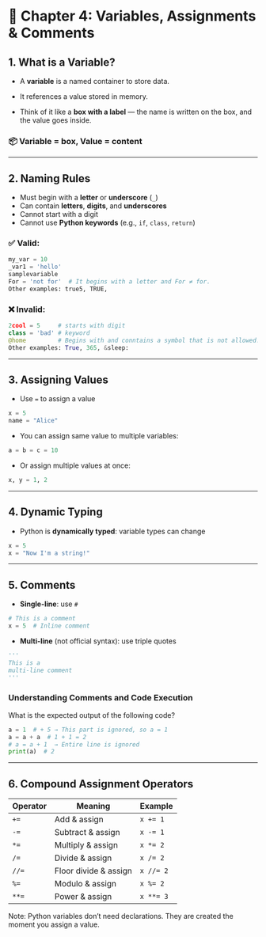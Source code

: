 # 📘 Chapter 4: Variables, Assignments & Comments

## 1. What is a Variable?
- A **variable** is a named container to store data.
- It references a value stored in memory.
  
- Think of it like a **box with a label** — the name is written on the box, and the value goes inside.

### 📦 Variable = box, Value = content

---

## 2. Naming Rules
- Must begin with a **letter** or **underscore** (`_`)
- Can contain **letters**, **digits**, and **underscores**
- Cannot start with a digit
- Cannot use **Python keywords** (e.g., `if`, `class`, `return`)

### ✅ Valid:
```python
my_var = 10
_var1 = 'hello'
samplevariable
For = 'not for'  # It begins with a letter and For ≠ for.
Other examples: true5, TRUE, 

```

### ❌ Invalid:
```python
2cool = 5     # starts with digit
class = 'bad' # keyword
@home         # Begins with and conntains a symbol that is not allowed.
Other examples: True, 365, &sleep:
```

---

## 3. Assigning Values
- Use `=` to assign a value
```python
x = 5
name = "Alice"
```

- You can assign same value to multiple variables:
```python
a = b = c = 10
```

- Or assign multiple values at once:
```python
x, y = 1, 2
```

---

## 4. Dynamic Typing
- Python is **dynamically typed**: variable types can change
```python
x = 5
x = "Now I'm a string!"
```

---

## 5. Comments
- **Single-line**: use `#`
```python
# This is a comment
x = 5  # Inline comment
```

- **Multi-line** (not official syntax): use triple quotes
```python
'''
This is a 
multi-line comment
'''
```


### Understanding Comments and Code Execution

What is the expected output of the following code?

```python
a = 1  # + 5 → This part is ignored, so a = 1
a = a + a  # 1 + 1 = 2
# a = a + 1  → Entire line is ignored
print(a)  # 2
```

---

## 6. Compound Assignment Operators
| Operator | Meaning                | Example       |
|----------|------------------------|---------------|
| `+=`     | Add & assign           | `x += 1`      |
| `-=`     | Subtract & assign      | `x -= 1`      |
| `*=`     | Multiply & assign      | `x *= 2`      |
| `/=`     | Divide & assign        | `x /= 2`      |
| `//=`    | Floor divide & assign  | `x //= 2`     |
| `%=`     | Modulo & assign        | `x %= 2`      |
| `**=`    | Power & assign         | `x **= 3`     |

Note: Python variables don’t need declarations. They are created the moment you assign a value.
